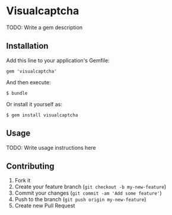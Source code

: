 # Visualcaptcha

TODO: Write a gem description

## Installation

Add this line to your application's Gemfile:

    gem 'visualcaptcha'

And then execute:

    $ bundle

Or install it yourself as:

    $ gem install visualcaptcha

## Usage

TODO: Write usage instructions here

## Contributing

1. Fork it
2. Create your feature branch (`git checkout -b my-new-feature`)
3. Commit your changes (`git commit -am 'Add some feature'`)
4. Push to the branch (`git push origin my-new-feature`)
5. Create new Pull Request
